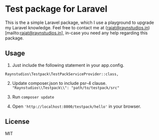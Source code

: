 Test package for Laravel
========================

This is the a simple Laravel package, which I use a playground to upgrade my Laravel knowledge. Feel free to contact me at (rajat@raynstudios.in)[mailto:rajat@raynstudios.in], in-case you need any help regarding this package.

## Usage
1. Just include the following statement in your app.config.

`Raynstudios\Testpack\TestPackServiceProvider::class,`

2. Update composer.json to include psr-4 clause.
`"Raynstudios\\Testpack\\": "path/to/testpack/src"`

3. Run
`composer update`

4. Open `'http://localhost:8000/testpack/hello'` in your browser.

## License
MIT
